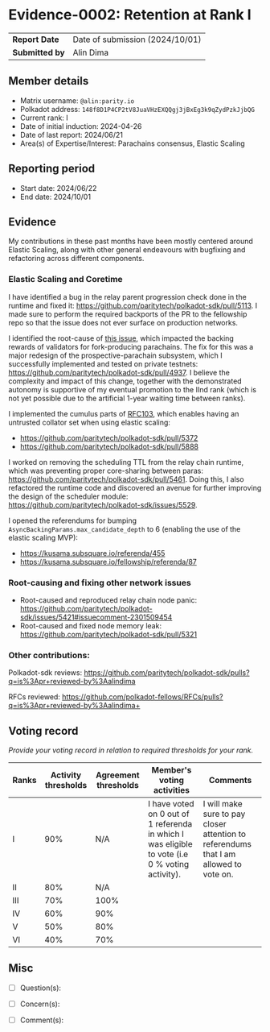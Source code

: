 # Evidence-0002: Retention at Rank I

|                 |                                                                                             |
| --------------- | ------------------------------------------------------------------------------------------- |
| **Report Date** | Date of submission (2024/10/01)                                                             |
| **Submitted by**| Alin Dima                                                                                   |


## Member details

- Matrix username: `@alin:parity.io`
- Polkadot address: `148f8D1P4CP2tV8JuaVHzEXQQgj3jBxEg3k9qZydPzkJjbQG`
- Current rank: I
- Date of initial induction: 2024-04-26
- Date of last report: 2024/06/21
- Area(s) of Expertise/Interest: Parachains consensus, Elastic Scaling


## Reporting period

- Start date: 2024/06/22
- End date: 2024/10/01


## Evidence

My contributions in these past months have been mostly centered around Elastic Scaling, along with other general endeavours
with bugfixing and refactoring across different components.

### Elastic Scaling and Coretime

I have identified a bug in the relay parent progression check done in the runtime and fixed it: https://github.com/paritytech/polkadot-sdk/pull/5113.
I made sure to perform the required backports of the PR to the fellowship repo so that the issue does not ever surface on production networks.

I identified the root-cause of [this issue](https://github.com/paritytech/polkadot-sdk/issues/4800#issuecomment-2182882971), which impacted
the backing rewards of validators for fork-producing parachains. The fix for this was a major redesign of the prospective-parachain subsystem,
which I successfully implemented and tested on private testnets: https://github.com/paritytech/polkadot-sdk/pull/4937. I believe the complexity
and impact of this change, together with the demonstrated autonomy is supportive of my eventual promotion to the IInd rank
(which is not yet possible due to the artificial 1-year waiting time between ranks).

I implemented the cumulus parts of [RFC103](https://github.com/polkadot-fellows/RFCs/pull/103), which enables having an untrusted collator
set when using elastic scaling:
- https://github.com/paritytech/polkadot-sdk/pull/5372
- https://github.com/paritytech/polkadot-sdk/pull/5888

I worked on removing the scheduling TTL from the relay chain runtime, which was preventing proper core-sharing between paras: https://github.com/paritytech/polkadot-sdk/pull/5461.
Doing this, I also refactored the runtime code and discovered an avenue for further improving the design of the scheduler module: https://github.com/paritytech/polkadot-sdk/issues/5529.

I opened the referendums for bumping `AsyncBackingParams.max_candidate_depth` to 6 (enabling the use of the elastic scaling MVP):
- https://kusama.subsquare.io/referenda/455
- https://kusama.subsquare.io/fellowship/referenda/87


### Root-causing and fixing other network issues

- Root-caused and reproduced relay chain node panic: https://github.com/paritytech/polkadot-sdk/issues/5421#issuecomment-2301509454
- Root-caused and fixed node memory leak: https://github.com/paritytech/polkadot-sdk/pull/5321

### Other contributions:
Polkadot-sdk reviews: https://github.com/paritytech/polkadot-sdk/pulls?q=is%3Apr+reviewed-by%3Aalindima

RFCs reviewed: https://github.com/polkadot-fellows/RFCs/pulls?q=is%3Apr+reviewed-by%3Aalindima+

## Voting record
*Provide your voting record in relation to required thresholds for your rank.* 

|  Ranks | Activity thresholds | Agreement thresholds | Member's voting activities | Comments |
|---|---|---|---|---|
|I  |90%   |N/A   |I have voted on 0 out of 1 referenda in which I was eligible to vote (i.e 0 % voting activity).   |I will make sure to pay closer attention to referendums that I am allowed to vote on.  |
|II |80%   |N/A   |   |  |
|III|70%   |100%  |   |  |
|IV |60%   |90%   |   |  |
|V  |50%   |80%   |   |  |
|VI |40%   |70%   |   |  |


## Misc

- [ ] Question(s): 

- [ ] Concern(s): 

- [ ] Comment(s): 

